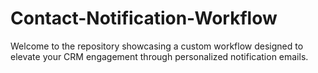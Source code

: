 # Contact-Notification-Workflow
Welcome to the repository showcasing a custom workflow designed to elevate your CRM engagement through personalized notification emails.

